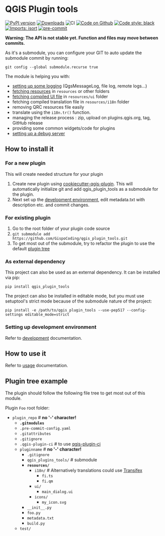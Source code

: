 # QGIS Plugin tools

[![PyPI version](https://badge.fury.io/py/qgis_plugin_tools.svg)](https://badge.fury.io/py/qgis_plugin_tools)
[![Downloads](https://img.shields.io/pypi/dm/qgis_plugin_tools.svg)](https://pypistats.org/packages/qgis_plugin_tools)
![CI](https://github.com/GispoCoding/qgis_plugin_tools/workflows/Tests/badge.svg)
[![Code on Github](https://img.shields.io/badge/Code-GitHub-brightgreen)](https://github.com/GispoCoding/pytest-qgis)
[![Code style: black](https://img.shields.io/badge/code%20style-black-000000.svg)](https://github.com/psf/black)
[![Imports: isort](https://img.shields.io/badge/%20imports-isort-%231674b1?style=flat&labelColor=ef8336)](https://pycqa.github.io/isort/)
[![pre-commit](https://img.shields.io/badge/pre--commit-enabled-brightgreen?logo=pre-commit&logoColor=white)](https://github.com/pre-commit/pre-commit)

**Warning: The API is not stable yet. Function and files may move between commits.**

As it's a submodule, you can configure your GIT to auto update the submodule commit by running:

`git config --global submodule.recurse true`

The module is helping you with:

- [setting up some logging](docs/usage.md#Logging) (QgsMessageLog, file log, remote logs...)
- [fetching resources](docs/usage.md#Resource-tools) in `resources` or other folders
- [fetching compiled UI file](docs/usage.md#Resource-tools) in `resources/ui` folder
- fetching compiled translation file in `resources/i18n` folder
- removing QRC resources file easily
- translate using the `i18n.tr()` function.
- managing the release process : zip, upload on plugins.qgis.org, tag, GitHub release
- providing some common widgets/code for plugins
- [setting up a debug server](docs/usage.md#Debug-server)

## How to install it

### For a new plugin

This will create needed structure for your plugin

1. Create new plugin using [cookiecutter-qgis-plugin](https://github.com/GispoCoding/cookiecutter-qgis-plugin).
   This will automatically initialize git and add qgis_plugin_tools as a submodule for the plugin.
1. Next set up the [development environment](https://github.com/GispoCoding/cookiecutter-qgis-plugin/blob/main/%7B%7Bcookiecutter.project_directory%7D%7D/docs/development.md#setting-up-development-environment),
   edit metadata.txt with description etc. and commit changes.

### For existing plugin

1. Go to the root folder of your plugin code source
1. `git submodule add https://github.com/GispoCoding/qgis_plugin_tools.git`
1. To get most out of the submodule, try to refactor the plugin to use the default [plugin tree](#plugin-tree-example)

### As external dependency

This project can also be used as an external dependency. It can be installed via pip:

```shell
pip install qgis_plugin_tools
```

The project can also be installed in editable mode, but you must use setuptool's strict mode
because of the submodule nature of the project:

```shell
pip install -e /path/to/qgis_plugin_tools --use-pep517 --config-settings editable_mode=strict
```

### Setting up development environment

Refer to [development](https://github.com/GispoCoding/cookiecutter-qgis-plugin/blob/main/%7B%7Bcookiecutter.project_directory%7D%7D/docs/development.md#setting-up-development-environment) documentation.

## How to use it

Refer to [usage](docs/usage.md) documentation.

## Plugin tree example

The plugin should follow the following file tree to get most out of this module.

Plugin `Foo` root folder:

- `plugin_repo` # **no '-' character!**
  - **`.gitmodules`**
  - `.pre-commit-config.yaml`
  - `.gitattributes`
  - `.gitignore`
  - `.qgis-plugin-ci` # to use [qgis-plugin-ci](https://github.com/opengisch/qgis-plugin-ci)
  - `pluginname` # **no '-' character!**
    - `.gitignore`
    - `qgis_plugins_tools/` # submodule
    - **`resources/`**
      - `i18n/` # Alternatively translations could use [Transifex](infrastructure/template/root/docs/development.md#Translating)
        - `fi.ts`
        - `fi.qm`
      - `ui/`
        - `main_dialog.ui`
      - `icons/`
        - `my_icon.svg`
    - `__init__.py`
    - `foo.py`
    - `metadata.txt`
    - `build.py`
  - `test/`
